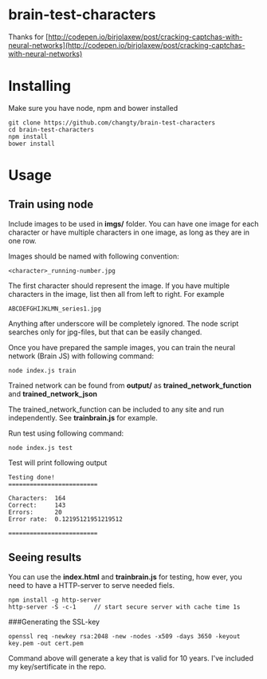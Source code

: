 # brain-test-characters
Thanks for [http://codepen.io/birjolaxew/post/cracking-captchas-with-neural-networks](http://codepen.io/birjolaxew/post/cracking-captchas-with-neural-networks)

# Installing

Make sure you have node, npm and bower installed 

```
git clone https://github.com/changty/brain-test-characters  
cd brain-test-characters   
npm install 
bower install 
```

# Usage

## Train using node 

Include images to be used in **imgs/** folder. You can have one image for each character or have multiple characters in one image, as long as they are in one row.   

Images should be named with following convention:  

```
<character>_running-number.jpg
```

The first character should represent the image. If you have multiple characters in the image, list then all from left to right. For example 

```
ABCDEFGHIJKLMN_series1.jpg
```

Anything after underscore will be completely ignored. The node script searches only for jpg-files, but that can be easily changed. 

Once you have prepared the sample images, you can train the neural network (Brain JS) with following command: 
```
node index.js train
```
Trained network can be found from **output/** as **trained_network_function** and **trained_network_json**

The trained_network_function can be included to any site and run independently. See **trainbrain.js** for example.

Run test using following command: 
```
node index.js test 
```
Test will print following output
```
Testing done!
=========================

Characters:	 164
Correct:	 143
Errors:		 20
Error rate:	 0.12195121951219512 

=========================
```

## Seeing results
You can use the **index.html** and **trainbrain.js** for testing, how ever, you need to have a HTTP-server to serve needed fiels. 

```
npm install -g http-server 
http-server -S -c-1		// start secure server with cache time 1s
```

###Generating the SSL-key
```
openssl req -newkey rsa:2048 -new -nodes -x509 -days 3650 -keyout key.pem -out cert.pem

```
Command above will generate a key that is valid for 10 years. I've included my key/sertificate in the repo.

